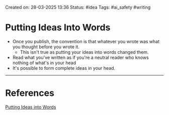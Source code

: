 Created on: 28-03-2025 13:36
Status: #idea
Tags: #ai_safety #writing
# Putting Ideas Into Words
- Once you publish, the convention is that whatever you wrote was what you thought before you wrote it. 
	- This isn't true as putting your ideas into words changed them.
- Read what you've written as if you're a neutral reader who knows nothing of what's in your head
- It's possible to form complete ideas in your head.




-----------------
# References
[Putting Ideas into Words](https://paulgraham.com/words.html)
